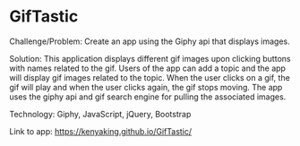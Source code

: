 # GifTastic
Challenge/Problem: Create an app using the Giphy api that displays images. 

Solution: This application displays different gif images upon clicking buttons with names related to the gif. Users of the app can add a topic and the app will display gif images related to the topic. When the user clicks on a gif, the gif will play and when the user clicks again, the gif stops moving. The app uses the giphy api and gif search engine for pulling the associated images. 

Technology: Giphy, JavaScript, jQuery, Bootstrap

Link to app: https://kenyaking.github.io/GifTastic/

